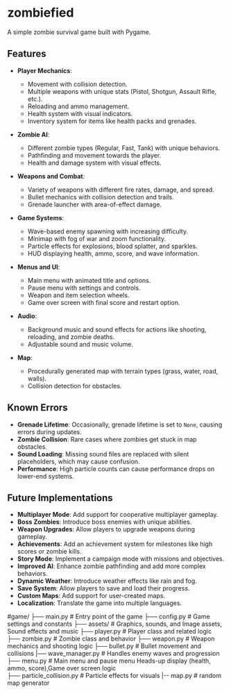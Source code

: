 # zombiefied
A simple zombie survival game built with Pygame.

## Features
- **Player Mechanics**:
  - Movement with collision detection.
  - Multiple weapons with unique stats (Pistol, Shotgun, Assault Rifle, etc.).
  - Reloading and ammo management.
  - Health system with visual indicators.
  - Inventory system for items like health packs and grenades.

- **Zombie AI**:
  - Different zombie types (Regular, Fast, Tank) with unique behaviors.
  - Pathfinding and movement towards the player.
  - Health and damage system with visual effects.

- **Weapons and Combat**:
  - Variety of weapons with different fire rates, damage, and spread.
  - Bullet mechanics with collision detection and trails.
  - Grenade launcher with area-of-effect damage.

- **Game Systems**:
  - Wave-based enemy spawning with increasing difficulty.
  - Minimap with fog of war and zoom functionality.
  - Particle effects for explosions, blood splatter, and sparkles.
  - HUD displaying health, ammo, score, and wave information.

- **Menus and UI**:
  - Main menu with animated title and options.
  - Pause menu with settings and controls.
  - Weapon and item selection wheels.
  - Game over screen with final score and restart option.

- **Audio**:
  - Background music and sound effects for actions like shooting, reloading, and zombie deaths.
  - Adjustable sound and music volume.

- **Map**:
  - Procedurally generated map with terrain types (grass, water, road, walls).
  - Collision detection for obstacles.

## Known Errors
- **Grenade Lifetime**: Occasionally, grenade lifetime is set to `None`, causing errors during updates.
- **Zombie Collision**: Rare cases where zombies get stuck in map obstacles.
- **Sound Loading**: Missing sound files are replaced with silent placeholders, which may cause confusion.
- **Performance**: High particle counts can cause performance drops on lower-end systems.

## Future Implementations
- **Multiplayer Mode**: Add support for cooperative multiplayer gameplay.
- **Boss Zombies**: Introduce boss enemies with unique abilities.
- **Weapon Upgrades**: Allow players to upgrade weapons during gameplay.
- **Achievements**: Add an achievement system for milestones like high scores or zombie kills.
- **Story Mode**: Implement a campaign mode with missions and objectives.
- **Improved AI**: Enhance zombie pathfinding and add more complex behaviors.
- **Dynamic Weather**: Introduce weather effects like rain and fog.
- **Save System**: Allow players to save and load their progress.
- **Custom Maps**: Add support for user-created maps.
- **Localization**: Translate the game into multiple languages.

#game/
├── main.py              # Entry point of the game
├── config.py            # Game settings and constants
├── assets/              # Graphics, sounds, and Image assets, Sound effects and music
├── player.py        # Player class and related logic
├── zombie.py        # Zombie class and behavior
├── weapon.py        # Weapon mechanics and shooting logic
├── bullet.py        # Bullet movement and collisions
|── wave_manager.py  # Handles enemy waves and progression
├── menu.py          # Main menu and pause menu Heads-up display (health, ammo, score),Game over screen logic           
├── particle_collision.py      # Particle effects for visuals
|-- map.py              # random map generator
